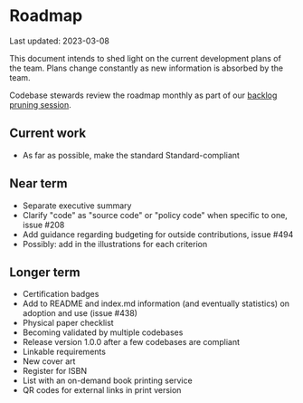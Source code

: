 # Roadmap

<!-- SPDX-License-Identifier: CC0-1.0 -->
<!-- SPDX-FileCopyrightText: 2022-2023 The Foundation for Public Code <info@publiccode.net>, https://standard.publiccode.net/AUTHORS -->

Last updated: 2023-03-08

This document intends to shed light on the current development plans of the team.
Plans change constantly as new information is absorbed by the team.

Codebase stewards review the roadmap monthly as part of our [backlog pruning session](https://about.publiccode.net/activities/standard-maintenance/backlog-pruning.html).

## Current work

* As far as possible, make the standard Standard-compliant

## Near term

* Separate executive summary
* Clarify "code" as "source code" or "policy code" when specific to one, issue #208
* Add guidance regarding budgeting for outside contributions, issue #494
* Possibly: add in the illustrations for each criterion

## Longer term

* Certification badges
* Add to README and index.md information (and eventually statistics) on adoption and use (issue #438)
* Physical paper checklist
* Becoming validated by multiple codebases
* Release version 1.0.0 after a few codebases are compliant
* Linkable requirements
* New cover art
* Register for ISBN
* List with an on-demand book printing service
* QR codes for external links in print version
